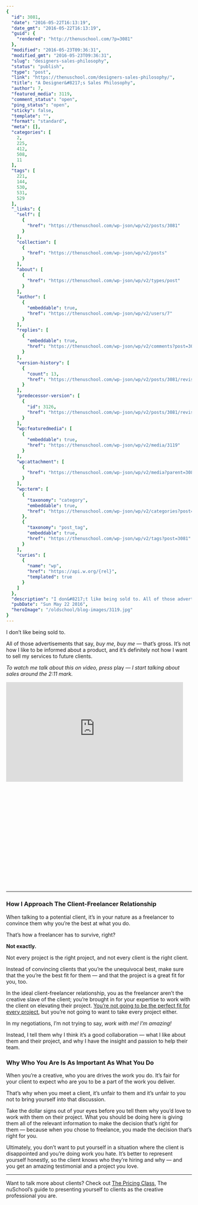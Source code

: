 ```yaml
---
{
  "id": 3081,
  "date": "2016-05-22T16:13:19",
  "date_gmt": "2016-05-22T16:13:19",
  "guid": {
    "rendered": "http://thenuschool.com/?p=3081"
  },
  "modified": "2016-05-23T09:36:31",
  "modified_gmt": "2016-05-23T09:36:31",
  "slug": "designers-sales-philosophy",
  "status": "publish",
  "type": "post",
  "link": "https://thenuschool.com/designers-sales-philosophy/",
  "title": "A Designer&#8217;s Sales Philosophy",
  "author": 7,
  "featured_media": 3119,
  "comment_status": "open",
  "ping_status": "open",
  "sticky": false,
  "template": "",
  "format": "standard",
  "meta": [],
  "categories": [
    2,
    225,
    412,
    508,
    11
  ],
  "tags": [
    221,
    144,
    530,
    531,
    529
  ],
  "_links": {
    "self": [
      {
        "href": "https://thenuschool.com/wp-json/wp/v2/posts/3081"
      }
    ],
    "collection": [
      {
        "href": "https://thenuschool.com/wp-json/wp/v2/posts"
      }
    ],
    "about": [
      {
        "href": "https://thenuschool.com/wp-json/wp/v2/types/post"
      }
    ],
    "author": [
      {
        "embeddable": true,
        "href": "https://thenuschool.com/wp-json/wp/v2/users/7"
      }
    ],
    "replies": [
      {
        "embeddable": true,
        "href": "https://thenuschool.com/wp-json/wp/v2/comments?post=3081"
      }
    ],
    "version-history": [
      {
        "count": 13,
        "href": "https://thenuschool.com/wp-json/wp/v2/posts/3081/revisions"
      }
    ],
    "predecessor-version": [
      {
        "id": 3126,
        "href": "https://thenuschool.com/wp-json/wp/v2/posts/3081/revisions/3126"
      }
    ],
    "wp:featuredmedia": [
      {
        "embeddable": true,
        "href": "https://thenuschool.com/wp-json/wp/v2/media/3119"
      }
    ],
    "wp:attachment": [
      {
        "href": "https://thenuschool.com/wp-json/wp/v2/media?parent=3081"
      }
    ],
    "wp:term": [
      {
        "taxonomy": "category",
        "embeddable": true,
        "href": "https://thenuschool.com/wp-json/wp/v2/categories?post=3081"
      },
      {
        "taxonomy": "post_tag",
        "embeddable": true,
        "href": "https://thenuschool.com/wp-json/wp/v2/tags?post=3081"
      }
    ],
    "curies": [
      {
        "name": "wp",
        "href": "https://api.w.org/{rel}",
        "templated": true
      }
    ]
  },
  "description": "I don&#8217;t like being sold to. All of those advertisements that say, buy me, buy me &#8212; that&#8217;s gross. It&#8217;s not how I like to be informed about a product, and it&#8217;s definitely not how I want to sell my services to future clients. To watch me talk about this on video, press play &#8212; I start [&hellip;]",
  "pubDate": "Sun May 22 2016",
  "heroImage": "/oldschool/blog-images/3119.jpg"
}
---
```


<p>I don&#8217;t like being sold to.</p>
<p>All of those advertisements that say, <em>buy me, buy me</em> &#8212; that&#8217;s gross. It&#8217;s not how I like to be informed about a product, and it&#8217;s definitely not how I want to sell my services to future clients.</p>
<p><em>To watch me talk about this on video, press </em>play<em> &#8212; I start talking about sales around the 2:11 mark.</em></p>
<p><div class="arve-wrapper" data-mode="normal" data-provider="youtube" id="arve-rdYJGeumaeQ" style="max-width:900px;" itemscope itemtype="http://schema.org/VideoObject"><div class="arve-embed-container" style="padding-bottom:56.250000%"><meta itemprop="embedURL" content="https://www.youtube-nocookie.com/embed/rdYJGeumaeQ?iv_load_policy=3&amp;modestbranding=1&amp;rel=0&amp;autohide=1&amp;playsinline=1&amp;autoplay=0"><iframe allow="accelerometer; autoplay; encrypted-media; gyroscope; picture-in-picture" allowfullscreen class="arve-iframe fitvidsignore" frameborder="0" name sandbox="allow-scripts allow-same-origin allow-presentation allow-popups allow-popups-to-escape-sandbox" scrolling="no" src="https://www.youtube-nocookie.com/embed/rdYJGeumaeQ?iv_load_policy=3&#038;modestbranding=1&#038;rel=0&#038;autohide=1&#038;playsinline=1&#038;autoplay=0" width="480" height="270"></iframe></div></div></p>
<hr />
<h3>How I Approach The Client-Freelancer Relationship</h3>
<p>When talking to a potential client, it&#8217;s in your nature as a freelancer to convince them why you&#8217;re the best at what you do.</p>
<p>That&#8217;s how a freelancer has to survive, right?</p>
<p><strong>Not exactly.</strong></p>
<p>Not every project is the right project, and not every client is the right client.</p>
<p>Instead of convincing clients that you&#8217;re the unequivocal best, make sure that the you&#8217;re the best fit for them &#8212; and that the project is a great fit for you, too.</p>
<p>In the ideal client-freelancer relationship, you as the freelancer aren&#8217;t the creative slave of the client; you&#8217;re brought in for your expertise to work with the client on elevating their project. <a href="http://thenuschool.com/dont-try-everyones-flavor-proven-pasta/" target="_blank">You&#8217;re not going to be the perfect fit for every project</a>, but you&#8217;re not going to want to take every project either.</p>
<p>In my negotiations, I&#8217;m not trying to say, <em>work with me! I&#8217;m amazing!</em></p>
<p>Instead, I tell them why I think it&#8217;s a good collaboration &#8212; what I like about them and their project, and why I have the insight and passion to help their team.</p>
<h3>Why Who You Are Is As Important As What You Do</h3>
<p>When you&#8217;re a creative, who you are drives the work you do. It&#8217;s fair for your client to expect who are you to be a part of the work you deliver.</p>
<p>That&#8217;s why when you meet a client, it&#8217;s unfair to them and it&#8217;s unfair to you not to bring yourself into that discussion.</p>
<p>Take the dollar signs out of your eyes before you tell them why you&#8217;d love to work with them on their project. What you should be doing here is giving them all of the relevant information to make the decision that&#8217;s right for them &#8212; because when you chose to freelance, you made the decision that&#8217;s right for you.</p>
<p>Ultimately, you don&#8217;t want to put yourself in a situation where the client is disappointed and you&#8217;re doing work you hate. It&#8217;s better to represent yourself honestly, so the client knows who they&#8217;re hiring and why &#8212; and you get an amazing testimonial and a project you love.</p>
<hr />
<p>Want to talk more about clients? Check out <a href="http://class.thenuschool.com/w/classes/The%20Pricing%20Class" target="_blank">The Pricing Class</a>, The nuSchool&#8217;s guide to presenting yourself to clients as the creative professional you are.</p>